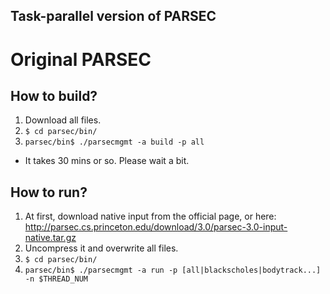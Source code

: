 Task-parallel version of PARSEC
-------------------------------

# Original PARSEC

## How to build?
1. Download all files.
2. ```$ cd parsec/bin/```
3. ```parsec/bin$ ./parsecmgmt -a build -p all```
  * It takes 30 mins or so. Please wait a bit.

## How to run?
1. At first, download native input from the official page, or here: http://parsec.cs.princeton.edu/download/3.0/parsec-3.0-input-native.tar.gz
2. Uncompress it and overwrite all files.
3. ```$ cd parsec/bin/```
4. ```parsec/bin$ ./parsecmgmt -a run -p [all|blackscholes|bodytrack...] -n $THREAD_NUM```


